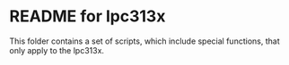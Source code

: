 README for lpc313x
==================

This folder contains a set of scripts, which include special functions, that only apply to the lpc313x.
